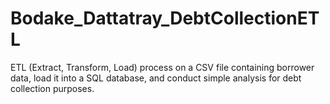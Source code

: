# Bodake_Dattatray_DebtCollectionETL
ETL (Extract, Transform, Load) process on a CSV file containing borrower data, load it into a SQL database, and conduct simple analysis for debt collection purposes.
